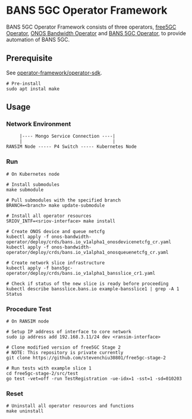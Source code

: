 # BANS 5GC Operator Framework

BANS 5GC Operator Framework consists of three operators, [free5GC Operator](https://github.com/stevenchiu30801/free5gc-operator), [ONOS Bandwidth Operator](https://github.com/stevenchiu30801/onos-bandiwdth-operator) and [BANS 5GC Operator](https://github.com/stevenchiu30801/bans5gc-operator), to provide automation of BANS 5GC.

## Prerequisite

See [operator-framework/operator-sdk](https://github.com/operator-framework/operator-sdk#prerequisites).

```ShellSession
# Pre-install
sudo apt instal make
```

## Usage

### Network Environment

```
     |---- Mongo Service Connection ----|
     |                                  |
RANSIM Node ----- P4 Switch ----- Kubernetes Node
```

### Run

```ShellSession
# On Kubernetes node

# Install submodules
make submodule

# Pull submodules with the specified branch
BRANCH=<branch> make update-submodule

# Install all operator resources
SRIOV_INTF=<sriov-interface> make install

# Create ONOS device and queue netcfg
kubectl apply -f onos-bandwidth-operator/deploy/crds/bans.io_v1alpha1_onosdevicenetcfg_cr.yaml
kubectl apply -f onos-bandwidth-operator/deploy/crds/bans.io_v1alpha1_onosqueuenetcfg_cr.yaml

# Create network slice infrastructure
kubectl apply -f bans5gc-operator/deploy/crds/bans.io_v1alpha1_bansslice_cr1.yaml

# Check if status of the new slice is ready before proceeding
kubectl describe bansslice.bans.io example-bansslice1 | grep -A 1 Status
```

### Procedure Test

```ShellSession
# On RANSIM node

# Setup IP address of interface to core network
sudo ip address add 192.168.3.11/24 dev <ransim-interface>

# Clone modified version of free5GC Stage 2
# NOTE: This repository is private currently
git clone https://github.com/stevenchiu30801/free5gc-stage-2

# Run tests with example slice 1
cd free5gc-stage-2/src/test
go test -vet=off -run TestRegistration -ue-idx=1 -sst=1 -sd=010203
```

### Reset

```ShellSession
# Uninstall all operator resources and functions
make uninstall
```
